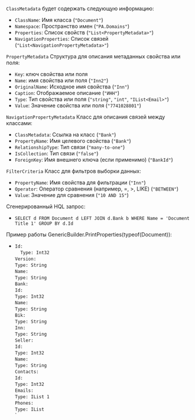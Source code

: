 `ClassMetadata` будет содержать следующую информацию:
- `ClassName`: Имя класса (`"Document"`)
- `Namespace`: Пространство имен (`"PA.Domains"`)
- `Properties`: Список свойств (`"List<PropertyMetadata>"`)
- `NavigationProperties`: Список связей (`"List<NavigationPropertyMetadata>"`)

`PropertyMetadata` Структура для описания метаданных свойства или поля:
- `Key`: ключ свойства или поля
- `Name`: имя свойства или поля (`"Inn2"`)
- `OriginalName`: Исходное имя свойства (`"Inn"`)
- `Caption`: Отображаемое описание (`"ИНН"`)
- `Type`: Тип свойства или поля  (`"string"`, `"int"`, `"IList<Email>"`)
- `Value`: Значение свойства или поля (`"7741028801"`)


`NavigationPropertyMetadata` Класс для описания связей между классами:
- `ClassMetadata`: Ссылка на класс (`"Bank"`)
- `PropertyName`: Имя целевого свойства (`"Bank"`)
- `RelationshipType`: Тип связи (`"many-to-one"`)
- `IsCollection`: Тип связи (`"false"`)
- `ForeignKey`: Имя внешнего ключа (если применимо) (`"BankId"`)


`FilterCriteria` Класс для фильтров выборки данных:
- `PropertyName`: Имя свойства для фильтрации (`"Inn"`)
- `Operator`: Оператор сравнения (например, =, >, LIKE) (`"BETWEEN"`)
- `Value`: Значение для сравнения (`"10 AND 15"`)


Сгенерированный HQL запрос:
- `SELECT d
  FROM Document d
  LEFT JOIN d.Bank b
  WHERE
  Name = 'Document Title 1'
  GROUP BY d.Id`

Пример работы GenericBuilder.PrintProperties(typeof(Document)):
- `Id: `<br>`  
  Type: Int32 `<br>`
  Version: `<br>`
  Type: String `<br>`
  Name: `<br>`
  Type: String `<br>`
  Bank: `<br>`
  Id: `<br>`
  Type: Int32 `<br>`
  Name: `<br>`
  Type: String `<br>`
  Bik: `<br>`
  Type: String `<br>`
  Inn: `<br>`
  Type: String `<br>`
  Seller: `<br>`
  Id: `<br>`
  Type: Int32 `<br>`
  Name: `<br>`
  Type: String `<br>`
  Contacts: `<br>`
  Id: `<br>`
  Type: Int32 `<br>`
  Emails: `<br>`
  Type: IList 1 `<br>`
  Phones: `<br>`
  Type: IList `<br>`





